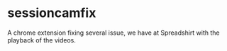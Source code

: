 # sessioncamfix

A chrome extension fixing several issue, we have at Spreadshirt with the playback of
the videos.

